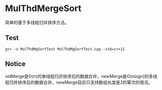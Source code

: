 # MulThdMergeSort
简单的基于多线程归并排序方法。

## Test
`g++ -o MulThdMgSortTest MulThdMgSortTest.cpp -std=c++11`

## Notice
oldMerge是O(n)的单线程归并排序后的数据合并，newMerge是O(nlogn)的多线程归并排序后的数据合并，newMerge目前只支持数组长度是2的幂次的情况。
